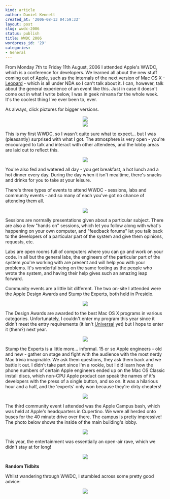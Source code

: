 ```yaml
---
kind: article
author: Daniel Kennett
created_at: '2006-08-13 04:59:33'
layout: post
slug: wwdc-2006
status: publish
title: WWDC 2006
wordpress_id: '29'
categories:
- General
---
```


From Monday 7th to Friday 11th August, 2006 I attended Apple's WWDC, which is a conference for developers. We learned all about the new stuff coming out of Apple, such as the internals of the next version of Mac OS X - <a href="http://www.apple.com/macosx/leopard/">Leopard</a> - which is all under NDA so I can't talk about it. I can, however, talk about the general experience of an event like this. Just in case it doesn't come out in what I write below, I was in geek nirvana for the whole week. It's the coolest thing I've ever been to, ever.

<!--more-->

As always, click pictures for bigger versions.

<center><a href="http://ikennd.ac/pictures/wwdc/conf/IMG_0929_big.jpg"><img src="http://ikennd.ac/pictures/wwdc/conf/IMG_0929.jpg"/></a></center>

<center><a href="http://ikennd.ac/pictures/wwdc/conf/IMG_0918_big.jpg"><img src="http://ikennd.ac/pictures/wwdc/conf/IMG_0918.jpg"/></a></center>

This is my first WWDC, so I wasn't quite sure what to expect... but I was (pleasantly) surprised with what I got. The atmosphere is very open - you're encouraged to talk and interact with other attendees, and the lobby areas are laid out to reflect this. 

<center><a href="http://ikennd.ac/pictures/wwdc/conf/IMG_0935_big.jpg"><img src="http://ikennd.ac/pictures/wwdc/conf/IMG_0935.jpg"/></a></center>

You're also fed and watered all day - you get breakfast, a hot lunch and a hot dinner every day. During the day when it isn't mealtime, there's snacks and drinks for you to take at your leisure. 

There's three types of events to attend WWDC - sessions, labs and community events - and so many of each you've got no chance of attending them all. 

<center><a href="http://ikennd.ac/pictures/wwdc/conf/IMG_0927_big.jpg"><img src="http://ikennd.ac/pictures/wwdc/conf/IMG_0927.jpg"/></a></center>

Sessions are normally presentations given about a particular subject. There are also a few "hands on" sessions, which let you follow along with what's happening on your own computer, and "feedback forums" let you talk back to the developers of a particular part of the system and give them opinions, requests, etc. 

Labs are open rooms full of computers where you can go and work on your code. In all but the general labs, the engineers of the particular part of the system you're working with are present and will help you with your problems. It's wonderful being on the same footing as the people who wrote the system, and having their help gives such an amazing leap forward.

Community events are a little bit different. The two on-site I attended were the Apple Design Awards and Stump the Experts, both held in Presidio.

<center><a href="http://ikennd.ac/pictures/wwdc/conf/IMG_0938_big.jpg"><img src="http://ikennd.ac/pictures/wwdc/conf/IMG_0938.jpg"/></a></center>

The Design Awards are awarded to the best Mac OS X programs in various categories. Unfortunately, I couldn't enter my program this year since it didn't meet the entry requirements (it isn't <a href="http://www.apple.com/universal/">Universal</a> yet) but I hope to enter it (them?) next year.

<center><a href="http://ikennd.ac/pictures/wwdc/conf/IMG_0923_big.jpg"><img src="http://ikennd.ac/pictures/wwdc/conf/IMG_0923.jpg"/></a></center>

Stump the Experts is a little more... informal. 15 or so Apple engineers - old and new - gather on stage and fight with the audience with the most nerdy Mac trivia imaginable. We ask them questions, they ask them back and we battle it out. I didn't take part since I'm a rookie, but I did learn how the phone numbers of certain Apple engineers ended up on the Mac OS Classic install discs, which non-CPU Apple product can speak the names of it's developers with the press of a single button, and so on. It was a hilarious hour and a half, and the 'experts' only won because they're dirty cheaters!

<center><a href="http://ikennd.ac/pictures/wwdc/conf/IMG_0946_big.jpg"><img src="http://ikennd.ac/pictures/wwdc/conf/IMG_0946.jpg"/></a></center>

The third community event I attended was the Apple Campus bash, which was held at Apple's headquarters in Cupertino. We were all herded onto buses for the 40 minute drive over there. The campus is pretty impressive! The photo below shows the inside of the main building's lobby.

<center><a href="http://ikennd.ac/pictures/wwdc/conf/IMG_0950_big.jpg"><img src="http://ikennd.ac/pictures/wwdc/conf/IMG_0950.jpg"/></a></center> 

This year, the entertainment was essentially an open-air rave, which we didn't stay at for long!

<center><a href="http://ikennd.ac/pictures/wwdc/conf/IMG_0960_big.jpg"><img src="http://ikennd.ac/pictures/wwdc/conf/IMG_0960.jpg"/></a></center>

<b>Random Tidbits</b>

Whilst wandering through WWDC, I stumbled across some pretty good advice:

<center><a href="http://ikennd.ac/pictures/wwdc/conf/IMG_0933_big.jpg"><img src="http://ikennd.ac/pictures/wwdc/conf/IMG_0933.jpg"/></a></center>
